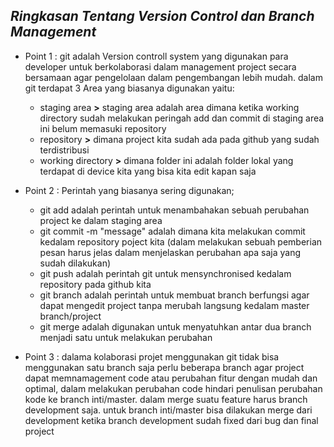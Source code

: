 ***Ringkasan Tentang Version Control dan Branch Management***
-----------------------------------------------------------
* Point 1 : git adalah Version controll system yang digunakan para developer untuk berkolaborasi dalam management project secara bersamaan agar pengelolaan dalam pengembangan lebih mudah. dalam git terdapat 3 Area yang biasanya digunakan yaitu: 

    * staging area **>** staging area adalah area dimana ketika working directory sudah melakukan peringah add dan commit di staging area ini belum memasuki repository
    * repository **>** dimana project kita sudah ada pada github yang sudah terdistribusi
    * working directory **>** dimana folder ini adalah folder lokal yang terdapat di device kita yang bisa kita edit kapan saja

* Point 2 : Perintah yang biasanya sering digunakan; 
    * git add adalah perintah untuk menambahakan sebuah perubahan project ke dalam staging area 
    * git commit -m "message" adalah dimana kita melakukan commit  kedalam repository poject kita (dalam melakukan sebuah pemberian pesan harus jelas dalam menjelaskan perubahan apa saja yang sudah dilakukan)
    * git push adalah perintah git untuk mensynchronised kedalam repository pada github kita 
    * git branch adalah perintah untuk membuat branch berfungsi agar dapat mengedit project tanpa merubah langsung kedalam master branch/project
    * git merge adalah digunakan untuk menyatuhkan antar dua branch menjadi satu untuk melakukan perubahan 

* Point 3 : dalama kolaborasi projet menggunakan git tidak bisa menggunakan satu branch saja perlu beberapa branch agar project dapat memnamagement code atau perubahan fitur dengan mudah dan optimal, dalam melakukan perubahan code hindari penulisan perubahan kode ke branch inti/master. dalam merge suatu feature harus branch development saja. untuk branch inti/master bisa dilakukan merge dari development ketika branch development sudah fixed dari bug dan final project
